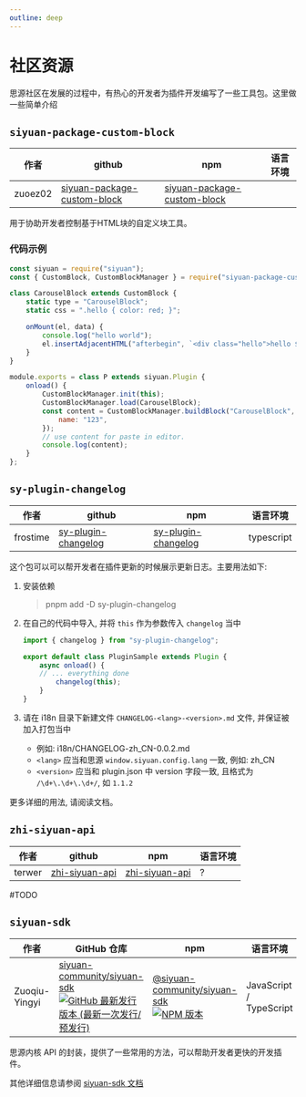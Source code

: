 ```yaml
---
outline: deep
---
```


# 社区资源

思源社区在发展的过程中，有热心的开发者为插件开发编写了一些工具包。这里做一些简单介绍

## `siyuan-package-custom-block`

| 作者    | github                                                                                | npm                                                                                      | 语言环境 |
| ------- | ------------------------------------------------------------------------------------- | ---------------------------------------------------------------------------------------- | -------- |
| zuoez02 | [siyuan-package-custom-block](https://github.com/zuoez02/siyuan-package-custom-block) | [siyuan-package-custom-block](https://www.npmjs.com/package/siyuan-package-custom-block) |          |

用于协助开发者控制基于HTML块的自定义块工具。

### 代码示例

```javascript
const siyuan = require("siyuan");
const { CustomBlock, CustomBlockManager } = require("siyuan-package-custom-block");

class CarouselBlock extends CustomBlock {
    static type = "CarouselBlock";
    static css = ".hello { color: red; }";

    onMount(el, data) {
        console.log("hello world");
        el.insertAdjacentHTML("afterbegin", `<div class="hello">hello ${data.name}</div>`);
    }
}

module.exports = class P extends siyuan.Plugin {
    onload() {
        CustomBlockManager.init(this);
        CustomBlockManager.load(CarouselBlock);
        const content = CustomBlockManager.buildBlock("CarouselBlock", {
            name: "123",
        });
        // use content for paste in editor.
        console.log(content);
    }
};
```

## `sy-plugin-changelog`

| 作者     | github                                                                 | npm                                                                      | 语言环境   |
| -------- | ---------------------------------------------------------------------- | ------------------------------------------------------------------------ | ---------- |
| frostime | [sy-plugin-changelog](https://github.com/frostime/sy-plugin-changelog) | [sy-plugin-changelog](https://www.npmjs.com/package/sy-plugin-changelog) | typescript |

这个包可以可以帮开发者在插件更新的时候展示更新日志。主要用法如下:

1. 安装依赖

   > pnpm add -D sy-plugin-changelog

2. 在自己的代码中导入, 并将 `this` 作为参数传入 `changelog` 当中

   ```ts
   import { changelog } from "sy-plugin-changelog";

   export default class PluginSample extends Plugin {
       async onload() {
       // ... everything done
           changelog(this);
       }
   }
   ```

3. 请在 i18n 目录下新建文件 `CHANGELOG-<lang>-<version>.md` 文件, 并保证被加入打包当中

   - 例如: i18n/CHANGELOG-zh_CN-0.0.2.md
   - `<lang>` 应当和思源 `window.siyuan.config.lang` 一致, 例如: zh_CN
   - `<version>` 应当和 plugin.json 中 version 字段一致, 且格式为 `/\d+\.\d+\.\d+/`, 如 `1.1.2`

更多详细的用法, 请阅读文档。

## `zhi-siyuan-api`

| 作者   | github                                          | npm                                                            | 语言环境 |
| ------ | ----------------------------------------------- | -------------------------------------------------------------- | -------- |
| terwer | [zhi-siyuan-api](https://github.com/terwer/zhi) | [zhi-siyuan-api](https://www.npmjs.com/package/zhi-siyuan-api) | ?        |

#TODO

## `siyuan-sdk`

| 作者          | GitHub 仓库                                                                                                                                                                                                                                                                                                               | npm                                                                                                                                                                                                                                                                         | 语言环境                |
| ------------- | ------------------------------------------------------------------------------------------------------------------------------------------------------------------------------------------------------------------------------------------------------------------------------------------------------------------------- | --------------------------------------------------------------------------------------------------------------------------------------------------------------------------------------------------------------------------------------------------------------------------- | ----------------------- |
| Zuoqiu-Yingyi | [siyuan-community/siyuan-sdk](https://github.com/siyuan-community/siyuan-sdk)<br/> [![GitHub 最新发行版本 (最新一次发行/预发行)](https://img.shields.io/github/v/release/siyuan-community/siyuan-sdk?include_prereleases&style=flat-square)](https://github.com/Zuoqiu-Yingyi/siyuan-plugin-custom-fonts/releases/latest) | [@siyuan-community/siyuan-sdk](https://www.npmjs.com/package/@siyuan-community/siyuan-sdk)<br/> [![NPM 版本](https://img.shields.io/npm/v/%40siyuan-community/siyuan-sdk?style=flat-square)](https://www.npmjs.com/package/@siyuan-community/siyuan-sdk?activeTab=versions) | JavaScript / TypeScript |

思源内核 API 的封装，提供了一些常用的方法，可以帮助开发者更快的开发插件。

其他详细信息请参阅 [siyuan-sdk 文档](/zh-Hans/reference/community/siyuan-sdk/)

